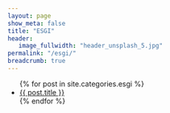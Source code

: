 ```yaml
---
layout: page
show_meta: false
title: "ESGI"
header:
   image_fullwidth: "header_unsplash_5.jpg"
permalink: "/esgi/"
breadcrumb: true
---
```

<ul>
    {% for post in site.categories.esgi %}
    <li><a href="{{ site.url }}{{ post.url }}">{{ post.title }}</a></li>
    {% endfor %}
</ul>
